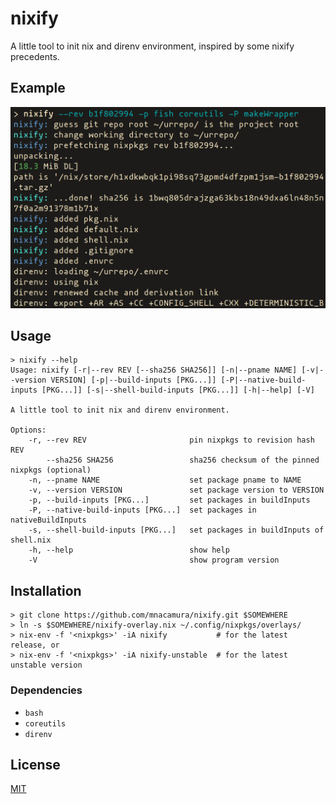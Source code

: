 # nixify

A little tool to init nix and direnv environment, inspired by some nixify
precedents.

## Example 

<img src=./example.png width=650 alt="Running example" />

## Usage

```
> nixify --help
Usage: nixify [-r|--rev REV [--sha256 SHA256]] [-n|--pname NAME] [-v|--version VERSION] [-p|--build-inputs [PKG...]] [-P|--native-build-inputs [PKG...]] [-s|--shell-build-inputs [PKG...]] [-h|--help] [-V]

A little tool to init nix and direnv environment.

Options:
    -r, --rev REV                       pin nixpkgs to revision hash REV
        --sha256 SHA256                 sha256 checksum of the pinned nixpkgs (optional)
    -n, --pname NAME                    set package pname to NAME
    -v, --version VERSION               set package version to VERSION
    -p, --build-inputs [PKG...]         set packages in buildInputs
    -P, --native-build-inputs [PKG...]  set packages in nativeBuildInputs
    -s, --shell-build-inputs [PKG...]   set packages in buildInputs of shell.nix
    -h, --help                          show help
    -V                                  show program version
```

## Installation

```
> git clone https://github.com/mnacamura/nixify.git $SOMEWHERE
> ln -s $SOMEWHERE/nixify-overlay.nix ~/.config/nixpkgs/overlays/ 
> nix-env -f '<nixpkgs>' -iA nixify           # for the latest release, or
> nix-env -f '<nixpkgs>' -iA nixify-unstable  # for the latest unstable version
```

### Dependencies

- `bash`
- `coreutils`
- `direnv`

## License

[MIT](LICENSE)
